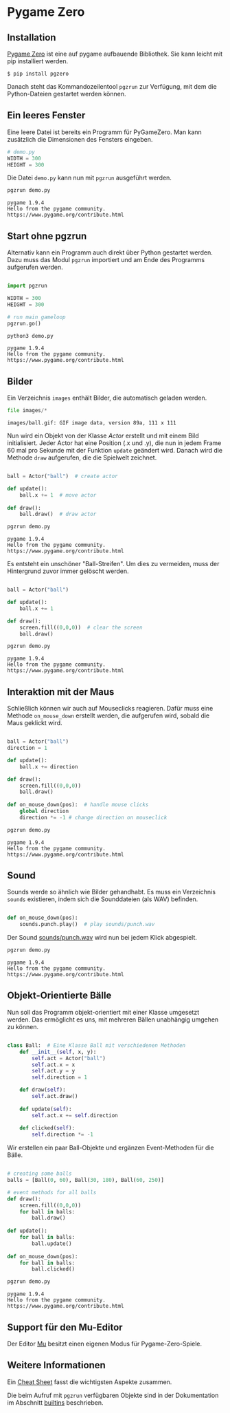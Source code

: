 
# Pygame Zero

## Installation 

[Pygame Zero](http://pygame-zero.readthedocs.io) ist eine auf 
pygame aufbauende Bibliothek. Sie kann 
leicht mit pip installiert werden.

    $ pip install pgzero
    
Danach steht das Kommandozeilentool `pgzrun` zur 
Verfügung, mit dem
die Python-Dateien gestartet werden können. 

## Ein leeres Fenster

Eine leere Datei ist bereits ein Programm für PyGameZero. Man kann zusätzlich die Dimensionen des Fensters eingeben. 


```python
# demo.py
WIDTH = 300
HEIGHT = 300
```



Die Datei `demo.py` kann nun mit `pgzrun` ausgeführt werden.


```python
pgzrun demo.py
```

    pygame 1.9.4
    Hello from the pygame community. https://www.pygame.org/contribute.html


## Start ohne pgzrun

Alternativ kann ein Programm auch direkt über Python gestartet werden. Dazu muss das Modul `pgzrun` importiert und am Ende des Programms aufgerufen werden.


```python

import pgzrun

WIDTH = 300
HEIGHT = 300

# run main gameloop
pgzrun.go()
```




```python
python3 demo.py
```

    pygame 1.9.4
    Hello from the pygame community. https://www.pygame.org/contribute.html


## Bilder

Ein Verzeichnis `images` enthält Bilder, die automatisch geladen werden.


```python
file images/*
```

    images/ball.gif: GIF image data, version 89a, 111 x 111


Nun wird ein Objekt von der Klasse *Actor* erstellt und mit einem Bild initialisiert. Jeder Actor hat eine Position (.x und .y), die nun in jedem Frame 60 mal pro Sekunde mit der Funktion `update` geändert wird. Danach wird die Methode `draw` aufgerufen, die die Spielwelt zeichnet.


```python

ball = Actor("ball")  # create actor

def update():
    ball.x += 1  # move actor
    
def draw():
    ball.draw()  # draw actor 
```




```python
pgzrun demo.py
```

    pygame 1.9.4
    Hello from the pygame community. https://www.pygame.org/contribute.html


Es entsteht ein unschöner "Ball-Streifen". Um dies zu vermeiden, muss der Hintergrund zuvor immer gelöscht werden.


```python

ball = Actor("ball")

def update():
    ball.x += 1

def draw():
    screen.fill((0,0,0))  # clear the screen
    ball.draw()
```




```python
pgzrun demo.py
```

    pygame 1.9.4
    Hello from the pygame community. https://www.pygame.org/contribute.html


## Interaktion mit der Maus

Schließlich können wir auch auf Mouseclicks reagieren. Dafür muss eine Methode `on_mouse_down` erstellt werden, die aufgerufen wird, sobald die Maus geklickt wird.


```python

ball = Actor("ball")
direction = 1

def update():
    ball.x += direction

def draw():
    screen.fill((0,0,0))
    ball.draw()
    
def on_mouse_down(pos):  # handle mouse clicks
    global direction
    direction *= -1 # change direction on mouseclick
```




```python
pgzrun demo.py
```

    pygame 1.9.4
    Hello from the pygame community. https://www.pygame.org/contribute.html


## Sound

Sounds werde so ähnlich wie Bilder gehandhabt. Es muss ein Verzeichnis `sounds` existieren, indem sich die Sounddateien (als WAV) befinden.


```python

def on_mouse_down(pos):
    sounds.punch.play()  # play sounds/punch.wav
```



Der Sound [sounds/punch.wav](sounds/punch.wav) wird nun bei jedem Klick abgespielt.


```python
pgzrun demo.py
```

    pygame 1.9.4
    Hello from the pygame community. https://www.pygame.org/contribute.html


## Objekt-Orientierte Bälle

Nun soll das Programm objekt-orientiert mit einer Klasse umgesetzt werden. Das ermöglicht es uns, mit mehreren Bällen unabhängig umgehen zu können.


```python

class Ball:  # Eine Klasse Ball mit verschiedenen Methoden
    def __init__(self, x, y):
        self.act = Actor("ball")
        self.act.x = x
        self.act.y = y
        self.direction = 1

    def draw(self):
        self.act.draw()
        
    def update(self):
        self.act.x += self.direction
        
    def clicked(self):
        self.direction *= -1
```



Wir erstellen ein paar Ball-Objekte und ergänzen Event-Methoden für die Bälle.


```python

# creating some balls
balls = [Ball(0, 60), Ball(30, 180), Ball(60, 250)]

# event methods for all balls
def draw():
    screen.fill((0,0,0))
    for ball in balls: 
        ball.draw()
    
def update():
    for ball in balls:
        ball.update()
    
def on_mouse_down(pos):
    for ball in balls:
        ball.clicked()
```




```python
pgzrun demo.py
```

    pygame 1.9.4
    Hello from the pygame community. https://www.pygame.org/contribute.html


## Support für den Mu-Editor

Der Editor [Mu](https://codewith.mu/) besitzt einen eigenen Modus für
Pygame-Zero-Spiele.

## Weitere Informationen

Ein [Cheat Sheet](pygame-zero-cheatsheet.pdf) fasst die wichtigsten Aspekte zusammen.

Die beim Aufruf mit `pgzrun` verfügbaren Objekte sind in der Dokumentation im Abschnitt
[builtins](http://pygame-zero.readthedocs.io/en/stable/builtins.html) beschrieben.
